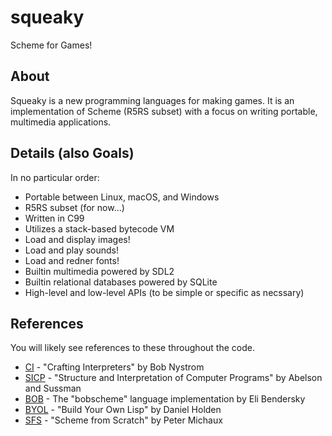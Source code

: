 # squeaky
Scheme for Games!

## About
Squeaky is a new programming languages for making games.
It is an implementation of Scheme (R5RS subset) with a focus on writing portable, multimedia applications.

## Details (also Goals)
In no particular order:
* Portable between Linux, macOS, and Windows
* R5RS subset (for now...)
* Written in C99
* Utilizes a stack-based bytecode VM
* Load and display images!
* Load and play sounds!
* Load and redner fonts!
* Builtin multimedia powered by SDL2
* Builtin relational databases powered by SQLite
* High-level and low-level APIs (to be simple or specific as necssary)

## References
You will likely see references to these throughout the code.
* [CI](https://craftinginterpreters.com/) - "Crafting Interpreters" by Bob Nystrom
* [SICP](https://mitpress.mit.edu/sites/default/files/sicp/index.html) - "Structure and Interpretation of Computer Programs" by Abelson and Sussman
* [BOB](https://github.com/eliben/bobscheme) - The "bobscheme" language implementation by Eli Bendersky
* [BYOL](http://www.buildyourownlisp.com/) - "Build Your Own Lisp" by Daniel Holden
* [SFS](http://peter.michaux.ca/articles/scheme-from-scratch-introduction) - "Scheme from Scratch" by Peter Michaux
